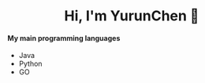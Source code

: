 <div align="center"> <h1>Hi, I'm YurunChen 👋 </h1> </div>

#### My main programming languages
- Java
- Python
- GO

